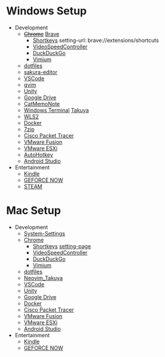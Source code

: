 # Windows Setup
- Development
  - ~~[Chrome](https://www.google.com/intl/ja/chrome/)~~ [Brave](https://brave.com/ja/)
    - [Shortkeys](https://chrome.google.com/webstore/detail/shortkeys-custom-keyboard/logpjaacgmcbpdkdchjiaagddngobkck) setting-url: brave://extensions/shortcuts
    - [VideoSpeedController](https://chrome.google.com/webstore/detail/video-speed-controller/nffaoalbilbmmfgbnbgppjihopabppdk)
    - [DuckDuckGo](https://chrome.google.com/webstore/detail/duckduckgo-privacy-essent/bkdgflcldnnnapblkhphbgpggdiikppg?hl=ja)
    - [Vimium](https://chrome.google.com/webstore/detail/vimium/dbepggeogbaibhgnhhndojpepiihcmeb)
  - [dotfiles](https://github.com/hgssnk/dotfiles)
  - [sakura-editor](https://sakura-editor.github.io/)
  - [VSCode](https://code.visualstudio.com/)
  - [gvim](https://www.vim.org/download.php#pc)
  - [Unity](https://unity3d.com/jp/get-unity/download)
  - [Google Drive](https://www.google.com/intl/ja/drive/download/)
  - [CatMemoNote](https://catmemonote.softonic.jp/)
  - [Windows Terminal](https://pro-broccoli.com/2022/02/05/oh-my-posh/) [Takuya](https://www.youtube.com/watch?v=5-aK2_WwrmM&t=125s)
  - [WLS2](https://learn.microsoft.com/ja-jp/windows/wsl/install#upgrade-version-from-wsl-1-to-wsl-2)
  - [Docker](https://www.docker.com/products/docker-desktop/)
  - [7zip](https://sevenzip.osdn.jp/)
  - [Cisco Packet Tracer](https://www.infraexpert.com/info/packettracer02.html)
  - [VMware Fusion](https://www.vmware.com/jp/products/fusion/fusion-evaluation.html)
  - [VMware ESXi](https://docs.vmware.com/jp/VMware-vSphere/6.5/com.vmware.vsphere.install.doc/GUID-016E39C1-E8DB-486A-A235-55CAB242C351.html)
  - [AutoHotkey](https://www.autohotkey.com/)
  - [Android Studio](https://developer.android.com/studio/install?hl=ja)
- Entertainment
  - [Kindle](https://www.amazon.co.jp/Kindle-for-PC-Windows-%E3%83%80%E3%82%A6%E3%83%B3%E3%83%AD%E3%83%BC%E3%83%89/dp/B011UEHYWQ/ref=sr_1_1?adgrpid=115476798132&gclid=CjwKCAiA7IGcBhA8EiwAFfUDsYsl-dZBpTWZvNTexJVeM0JzXJhnxf_VlJHWS5rQ6CyYPP8-cJb7uxoC8lMQAvD_BwE&hvadid=618616145209&hvdev=c&hvlocphy=1009233&hvnetw=g&hvqmt=b&hvrand=7534346880416074715&hvtargid=kwd-985268843972&hydadcr=9525_13606125&jp-ad-ap=0&keywords=kindle%2Bfor%2Bwindows%2B%E3%83%80%E3%82%A6%E3%83%B3%E3%83%AD%E3%83%BC%E3%83%89&qid=1669395560&qu=eyJxc2MiOiIwLjAwIiwicXNhIjoiMC4wMCIsInFzcCI6IjAuMDAifQ%3D%3D&sr=8-1&th=1)
  - [GEFORCE NOW](https://cloudgaming.mb.softbank.jp/download/)
  - [STEAM](https://store.steampowered.com/about/download)

# Mac Setup
- Development
  - [System-Settings](https://pro-broccoli.com/2022/09/21/mac-settings/)
  - [Chrome](https://www.google.com/intl/ja/chrome/)
    - [Shortkeys](https://chrome.google.com/webstore/detail/shortkeys-custom-keyboard/logpjaacgmcbpdkdchjiaagddngobkck) [setting-page](chrome://extensions/shortcuts)
    - [VideoSpeedController](https://chrome.google.com/webstore/detail/video-speed-controller/nffaoalbilbmmfgbnbgppjihopabppdk)
    - [DuckDuckGo](https://chrome.google.com/webstore/detail/duckduckgo-privacy-essent/bkdgflcldnnnapblkhphbgpggdiikppg?hl=ja)
    - [Vimium](https://chrome.google.com/webstore/detail/vimium/dbepggeogbaibhgnhhndojpepiihcmeb)
  - [dotfiles](https://github.com/hgssnk/dotfiles)
  - [Neovim_Takuya](https://www.youtube.com/watch?v=ajmK0ZNcM4Q&t=142s)
  - [VSCode](https://code.visualstudio.com/)
  - [Unity](https://unity3d.com/jp/get-unity/download)
  - [Google Drive](https://www.google.com/intl/ja/drive/download/)
  - [Docker](https://www.docker.com/products/docker-desktop/)
  - [Cisco Packet Tracer](https://www.infraexpert.com/info/packettracer02.html)
  - [VMware Fusion](https://www.vmware.com/jp/products/fusion/fusion-evaluation.html)
  - [VMware ESXi](https://docs.vmware.com/jp/VMware-vSphere/6.5/com.vmware.vsphere.install.doc/GUID-016E39C1-E8DB-486A-A235-55CAB242C351.html)
  - [Android Studio](https://developer.android.com/studio/install?hl=ja)
- Entertainment
  - [Kindle](https://www.amazon.co.jp/Amazon-com-Intl-Sales-Inc-Kindle/dp/B011UEIO4S)
  - [GEFORCE NOW](https://cloudgaming.mb.softbank.jp/download/)
